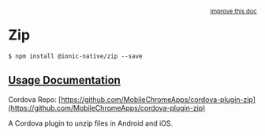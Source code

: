 
<a style="float:right;font-size:12px;" href="http://github.com/driftyco/ionic-native/edit/master/src/@ionic-native/plugins/zip/index.ts#L0">
  Improve this doc
</a>

# Zip
<!-- end header block -->

```
$ npm install @ionic-native/zip --save
```

## [Usage Documentation](https://ionicframework.com/docs/v2/native/zip/)

Cordova Repo: [https://github.com/MobileChromeApps/cordova-plugin-zip](https://github.com/MobileChromeApps/cordova-plugin-zip)

<!-- description -->
A Cordova plugin to unzip files in Android and iOS.
<!-- end for prop in method.decorators[0].argumentInfo -->
<!-- end content block -->
<!-- end body block -->
